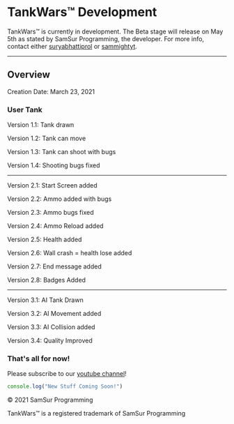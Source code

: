 # TankWars&trade; Development

TankWars&trade; is currently in development. The Beta stage will release on May 5th as stated by SamSur Programming, the developer. For more info, contact either [suryabhattiprol](https://replit.com/@suryabhattiprol) or [sammightyt](https://replit.com/@sammightyt).

***

## Overview

Creation Date: March 23, 2021

### User Tank
Version 1.1: Tank drawn

Version 1.2: Tank can move

Version 1.3: Tank can shoot with bugs

Version 1.4: Shooting bugs fixed

***

Version 2.1: Start Screen added

Version 2.2: Ammo added with bugs

Version 2.3: Ammo bugs fixed

Version 2.4: Ammo Reload added

Version 2.5: Health added

Version 2.6: Wall crash = health lose added

Version 2.7: End message added

Version 2.8: Badges Added

***

Version 3.1: AI Tank Drawn

Version 3.2: AI Movement added

Version 3.3: AI Collision added

Version 3.4: Quality Improved


### That's all for now!

Please subscribe to our [youtube channel](https://www.youtube.com/channel/UC1z_IsmfvD57ZvI-uwbhaqA)!

```js
console.log("New Stuff Coming Soon!")
```


&copy; 2021 SamSur Programming

TankWars&trade; is a registered trademark of SamSur Programming